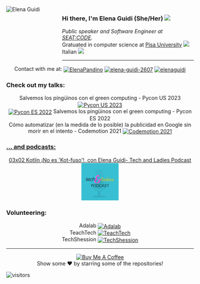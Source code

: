 <img align="left" width="150" height="150" alt="Elena Guidi" src="https://avatars.githubusercontent.com/u/37119745?v=4?transparent=1&palette=1"/>

### Hi there, I'm Elena Guidi (She/Her) <img src="https://media.giphy.com/media/mGcNjsfWAjY5AEZNw6/giphy.gif" width="50">

  <p><em>Public speaker and Software Engineer at <a href="https://code.seat/">SEAT:CODE</a>. </em>
  <br>Gratuated in computer science at <a href="https://di.unipi.it/en/">Pisa University</a> <img src="https://media.giphy.com/media/fYSnHlufseco8Fh93Z/giphy.gif"      width="25">
  <br>Italian <img src="https://www.rcm.it/wp-content/uploads/2016/12/bandiera-italia.png" width="25">
  <hr/>
  
  <p align="center">
  Contact with me at:
  <a href="https://twitter.com/ElenaPandino" target="blank"><img align="center" src="https://raw.githubusercontent.com/rahuldkjain/github-profile-readme-generator/master/src/images/icons/Social/twitter.svg" alt="ElenaPandino" height="30" width="40" /></a>
<a href="https://linkedin.com/in/elena-guidi-2607" target="blank"><img align="center" src="https://raw.githubusercontent.com/rahuldkjain/github-profile-readme-generator/master/src/images/icons/Social/linked-in-alt.svg" alt="elena-guidi-2607" height="30" width="40" /></a>
<a href="https://instagram.com/elenaguidi" target="blank"><img align="center" src="https://raw.githubusercontent.com/rahuldkjain/github-profile-readme-generator/master/src/images/icons/Social/instagram.svg" alt="elenaguidi" height="30" width="40" /></a>
  </p>
  
 ### Check out my talks: 
<p align="center">
  Salvemos los pingüinos con el green computing - Pycon US 2023 <a href="https://events.hubilo.com/pycon-us-2023/session/194102" target="blank"><img align="center" src="https://us.pycon.org/2023/static/images/logo-2023.e2af3d60842d.svg" alt="Pycon US 2023" height="100" width="200" /></a>
    <br>
    <a href="https://www.youtube.com/watch?v=FA6VzX36DwU" target="blank"><img align="center" src="https://2022.es.pycon.org/theme/images/piconesGR_horizontal.svg" alt="Pycon ES 2022" height="100" width="200" /></a> Salvemos los pingüinos con el green computing - Pycon ES 2022
    <br>
    Cómo automatizar (en la medida de lo posible) la publicidad en Google sin morir en el intento - Codemotion 2021 <a href="https://talks.codemotion.com/cmo-automatizar-en-la-medida-de-lo-posib?_ga=2.226763359.312100723.1670523772-1028334606.1648067708&_gl=1%2a19576wx%2a_ga%2aMTAyODMzNDYwNi4xNjQ4MDY3NzA4%2a_ga_52S30H0VCG%2aMTY3MDUyMzc4NC4xLjAuMTY3MDUyMzc4NC4wLjAuMA.." target="blank"><img align="center" src="https://www.devacademy.es/wp-content/uploads/2019/07/CDM_2018_logo_payoff_orange_blue_RGB-768x287.jpg" alt="Codemotion 2021" height="100" width="150" </p>

 ### ... and podcasts:
 <p align="center">
  03x02 Kotlin ¡No es 'Kot-fuso'!, con Elena Guidi- Tech and Ladies Podcast <a href="https://podcasters.spotify.com/pod/show/techladies/episodes/03x02---Kotlin--No-es-Kot-fuso---con-Elena-Guidi---TechLadies-Podcast-e2aj5ad" target="blank"><img align="center" src="https://github.com/ElePan/ElePan/blob/main/images/TechAndLadiesPodcast.png" alt="Tech and Ladies Podcast" height="100" width="100" /></a>
    <br>
 
 ### Volunteering: 
 <p align="center">
  Adalab <a href="https://adalab.es/bootcamps-online" target="blank"><img align="center" src="https://adalab.es/wp-content/uploads/2022/03/logo-adalab.png" alt="Adalab" height="75" width="100" /></a> 
  <br>
 TeachTech <a href="https://www.teacht3ch.com/" target="blank"><img align="center" src="https://pbs.twimg.com/profile_images/1514989640591474692/MdRFqfJN_400x400.jpg" alt="TeachTech" height="75" width="75" /></a> 
  <br>
 TechShession <a href="https://techshessions.com/" target="blank"><img align="center" src="https://techshessions.com/img/logo-compact.svg" alt="TechShession" height="50" width="200" /></a> 

 </p>
 
<hr/>
<p align="center">
  <a href="https://www.buymeacoffee.com/guidielena" target="_blank"><img src="https://cdn.buymeacoffee.com/buttons/v2/default-red.png" alt="Buy Me A Coffee" width="150" ></a>
  <br>
  Show some ❤️ by starring some of the repositories!
</p>

![visitors](https://visitor-badge.laobi.icu/badge?page_id=ElePan.ElePan)
  
